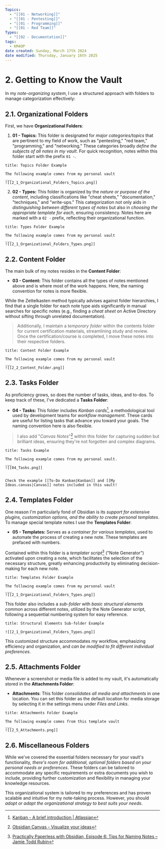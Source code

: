 ```yaml
---
Topics:
  - "[[01 - Networking]]"
  - "[[01 - Pentesting]]"
  - "[[01 - Programming]]"
  - "[[01 - Red Team]]"
Types:
  - "[[02 - Documentation]]"
tags:
  - KM4OP
date created: Sunday, March 17th 2024
date modified: Thursday, January 16th 2025
---
```


# 2. Getting to Know the Vault

In my *note-organizing system*, I use a structured approach with folders to manage categorization effectively:

## 2.1. Organizational Folders

First, we have **Organizational Folders**:

1. **01 - Topics:** This folder is designated for *major categories/topics* that are pertinent to my field of work, such as "pentesting," "red team," "programming," and "networking." These categories broadly *define the subjects of all notes in my vault*. For quick recognition, notes within this folder start with the prefix `01 -`.

```ad-example
title: Topics Folder Example

The following example comes from my personal vault
___
![[2_1_Organizational_Folders_Topics.png]]
```

2. **02 - Types:** This folder is organized by the *nature or purpose of the content*, including classifications like "cheat sheets," "documentation," "techniques," and "write-ups." This categorization not only aids in *distinguishing between different types of notes* but also in *choosing the appropriate template for each*, ensuring consistency. Notes here are marked with a `02 -` prefix, reflecting their organizational function.

```ad-example
title: Types Folder Example

The following example comes from my personal vault
___
![[2_1_Organizational_Folders_Types.png]]
```

## 2.2. Content Folder

The main bulk of my notes resides in the **Content Folder**:

- **03 - Content:** This folder contains all the types of notes mentioned above and is where most of the work happens. Here, the naming convention for notes is more flexible.

While the Zettelkasten method typically advises against folder hierarchies, I find that a single folder for each note type aids significantly in manual searches for specific notes (e.g., finding a *cheat sheet* on Active Directory without sifting through unrelated documentation).

> Additionally, I maintain a *temporary folder* within the contents folder for current certification materials, streamlining study and review. Once the certification/course is completed, I move these notes into their respective folders.

```ad-example
title: Content Folder Example

The following example comes from my personal vault
___
![[2_2_Content_Folder.png]]
```

## 2.3. Tasks Folder

As proficiency grows, so does the number of tasks, ideas, and to-dos. To keep track of these, I've dedicated a **Tasks Folder**:

- **04 - Tasks:** This folder includes *Kanban cards*[^1], a methodological tool used by development teams for *workflow management*. These cards are useful for listing tasks that advance you toward your goals. The naming convention here is also flexible.

> I also add "*Canvas Notes*"[^2] within this folder for capturing sudden but brilliant ideas, ensuring they're not forgotten and complex diagrams.

```ad-example
title: Tasks Example

The following example comes from my personal vault.
___
![[04_Tasks.png]]
```

```ad-seealso

Check the example [[To-Do Kanban|Kanban]] and [[My Ideas.canvas|Canvas]] notes included in this vault!
```

## 2.4. Templates Folder

One reason I'm particularly fond of Obsidian is its *support for extensive plugins, customization options, and the ability to create personal templates*. To manage special template notes I use the **Templates Folder**:

- **05 - Templates:** Serves as a *container for various templates*, used to automate the process of creating a new note. These templates are prefaced with numbers.

Contained within this folder is a *templater script*[^3] ("Note Generator") activated upon creating a note, which facilitates the selection of the necessary structure, greatly enhancing productivity by eliminating decision-making for each new note.

```ad-example
title: Templates Folder Example

The following example comes from my personal vault
___
![[2_1_Organizational_Folders_Types.png]]
```

This folder also includes a *sub-folder* with *basic structural elements* common across different notes, utilized by the Note Generator script, following a sequential numbering system for easy reference.

```ad-example
title: Structural Elements Sub-folder Example

![[2_1_Organizational_Folders_Types.png]]
```

This customized structure accommodates my workflow, emphasizing efficiency and organization, and *can be modified to fit different individual preferences*.

## 2.5. Attachments Folder

Whenever a screenshot or media file is added to my vault, it's automatically stored in the **Attachments Folder**:

- **Attachments**: This folder *consolidates all media and attachments* in one location. You can set this folder as the default location for media storage by selecting it in the settings menu under *Files and Links*.

```ad-example
title: Attachments Folder Example

The following example comes from this template vault
___
![[2_5_Attachments.png]]
```

## 2.6. Miscellaneous Folders

While we've covered the essential folders necessary for your vault's functionality, *there's room for additional, optional folders based on your personal needs or preferences*. These folders can be tailored to accommodate any specific requirements or extra documents you wish to include, providing further customization and flexibility in managing your knowledge resources.

This organizational system is tailored to my preferences and has proven scalable and intuitive for my note-taking process. However, you should *adopt or adapt the organizational strategy to best suits your needs*.

[^1]: [Kanban - A brief introduction | Atlassian](https://www.atlassian.com/agile/kanban)
[^2]: [Obsidian Canvas - Visualize your ideas](https://obsidian.md/canvas)
[^3]: [Practically Paperless with Obsidian, Episode 6: Tips for Naming Notes – Jamie Todd Rubin](https://jamierubin.net/2021/11/09/practically-paperless-with-obsidian-episode-6-tips-for-naming-notes/)